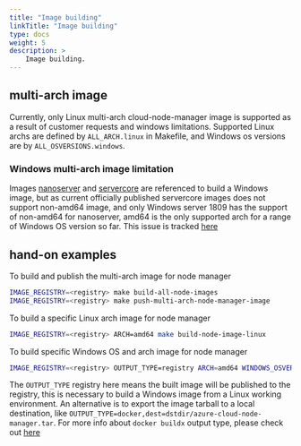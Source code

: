 ```yaml
---
title: "Image building"
linkTitle: "Image building"
type: docs
weight: 5
description: >
    Image building.
---
```


## multi-arch image

Currently, only Linux multi-arch cloud-node-manager image is supported as a result of customer requests and windows limitations.
Supported Linux archs are defined by `ALL_ARCH.linux` in Makefile, and Windows os versions are by `ALL_OSVERSIONS.windows`.

### Windows multi-arch image limitation

Images [nanoserver](https://hub.docker.com/_/microsoft-windows-nanoserver) and [servercore](https://hub.docker.com/_/microsoft-windows-servercore) are referenced to build a Windows image, but as current officially published servercore images does not support non-amd64 image, and only Windows server 1809 has the support of non-amd64 for nanoserver, amd64 is the only supported arch for a range of Windows OS version so far. 
This issue is tracked [here](https://github.com/microsoft/Windows-Containers/issues/195)

## hand-on examples

To build and publish the multi-arch image for node manager

```sh
IMAGE_REGISTRY=<registry> make build-all-node-images
IMAGE_REGISTRY=<registry> make push-multi-arch-node-manager-image
```

To build a specific Linux arch image for node manager

```sh
IMAGE_REGISTRY=<registry> ARCH=amd64 make build-node-image-linux
```

To build specific Windows OS and arch image for node manager

```sh
IMAGE_REGISTRY=<registry> OUTPUT_TYPE=registry ARCH=amd64 WINDOWS_OSVERSION=1809 build-node-image-windows
```
The `OUTPUT_TYPE` registry here means the built image will be published to the registry, this is necessary to build a Windows image from a Linux working environment. An alternative is to export the image tarball to a local destination, like `OUTPUT_TYPE=docker,dest=dstdir/azure-cloud-node-manager.tar`. For more info about `docker buildx` output type, please check out [here](https://docs.docker.com/engine/reference/commandline/buildx_build/#output)